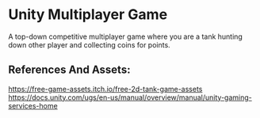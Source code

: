 ﻿# Unity Multiplayer Game
A top-down competitive multiplayer game where you are a tank hunting down other player and collecting coins for points.
## References And Assets:
https://free-game-assets.itch.io/free-2d-tank-game-assets
https://docs.unity.com/ugs/en-us/manual/overview/manual/unity-gaming-services-home
